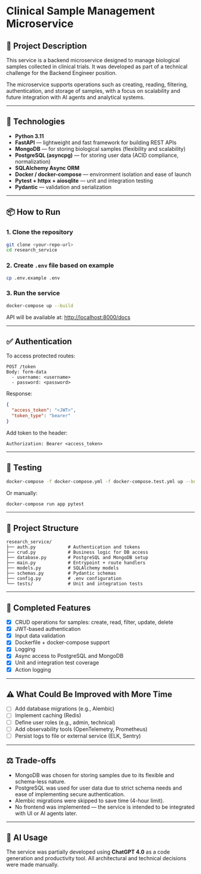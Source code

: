 
# Clinical Sample Management Microservice

## 🧪 Project Description

This service is a backend microservice designed to manage biological samples collected in clinical trials. It was developed as part of a technical challenge for the Backend Engineer position.

The microservice supports operations such as creating, reading, filtering, authentication, and storage of samples, with a focus on scalability and future integration with AI agents and analytical systems.

---

## 🚀 Technologies

- **Python 3.11**
- **FastAPI** — lightweight and fast framework for building REST APIs
- **MongoDB** — for storing biological samples (flexibility and scalability)
- **PostgreSQL (asyncpg)** — for storing user data (ACID compliance, normalization)
- **SQLAlchemy Async ORM**
- **Docker / docker-compose** — environment isolation and ease of launch
- **Pytest + httpx + aiosqlite** — unit and integration testing
- **Pydantic** — validation and serialization

---

## 📦 How to Run

### 1. Clone the repository

```bash
git clone <your-repo-url>
cd research_service
```

### 2. Create `.env` file based on example

```bash
cp .env.example .env
```

### 3. Run the service

```bash
docker-compose up --build
```

API will be available at: [http://localhost:8000/docs](http://localhost:8000/docs)

---

## ✅ Authentication

To access protected routes:

```http
POST /token
Body: form-data
  - username: <username>
  - password: <password>
```

Response:

```json
{
  "access_token": "<JWT>",
  "token_type": "bearer"
}
```

Add token to the header:

```
Authorization: Bearer <access_token>
```

---

## 🧪 Testing

```bash
docker-compose -f docker-compose.yml -f docker-compose.test.yml up --build
```

Or manually:

```bash
docker-compose run app pytest
```

---

## 📁 Project Structure

```
research_service/
├── auth.py            # Authentication and tokens
├── crud.py            # Business logic for DB access
├── database.py        # PostgreSQL and MongoDB setup
├── main.py            # Entrypoint + route handlers
├── models.py          # SQLAlchemy models
├── schemas.py         # Pydantic schemas
├── config.py          # .env configuration
└── tests/             # Unit and integration tests
```

---

## 🧠 Completed Features

- [x] CRUD operations for samples: create, read, filter, update, delete
- [x] JWT-based authentication
- [x] Input data validation
- [x] Dockerfile + docker-compose support
- [x] Logging
- [x] Async access to PostgreSQL and MongoDB
- [x] Unit and integration test coverage
- [x] Action logging

---

## ⚠️ What Could Be Improved with More Time

- [ ] Add database migrations (e.g., Alembic)
- [ ] Implement caching (Redis)
- [ ] Define user roles (e.g., admin, technical)
- [ ] Add observability tools (OpenTelemetry, Prometheus)
- [ ] Persist logs to file or external service (ELK, Sentry)

---

## ⚖️ Trade-offs

- MongoDB was chosen for storing samples due to its flexible and schema-less nature.
- PostgreSQL was used for user data due to strict schema needs and ease of implementing secure authentication.
- Alembic migrations were skipped to save time (4-hour limit).
- No frontend was implemented — the service is intended to be integrated with UI or AI agents later.

---

## 🤖 AI Usage

The service was partially developed using **ChatGPT 4.0** as a code generation and productivity tool. All architectural and technical decisions were made manually.
